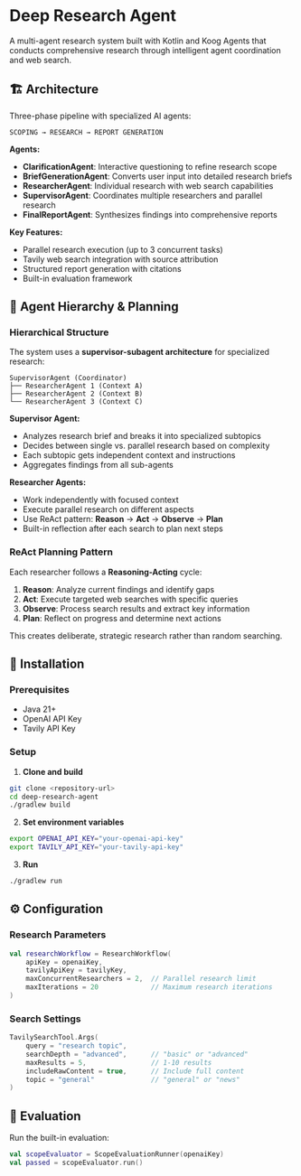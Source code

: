 # Deep Research Agent

A multi-agent research system built with Kotlin and Koog Agents that conducts comprehensive research through intelligent agent coordination and web search.

## 🏗️ Architecture

Three-phase pipeline with specialized AI agents:

```
SCOPING → RESEARCH → REPORT GENERATION
```

**Agents:**
- **ClarificationAgent**: Interactive questioning to refine research scope
- **BriefGenerationAgent**: Converts user input into detailed research briefs  
- **ResearcherAgent**: Individual research with web search capabilities
- **SupervisorAgent**: Coordinates multiple researchers and parallel research
- **FinalReportAgent**: Synthesizes findings into comprehensive reports

**Key Features:**
- Parallel research execution (up to 3 concurrent tasks)
- Tavily web search integration with source attribution
- Structured report generation with citations
- Built-in evaluation framework

## 🧠 Agent Hierarchy & Planning

### Hierarchical Structure
The system uses a **supervisor-subagent architecture** for specialized research:

```
SupervisorAgent (Coordinator)
├── ResearcherAgent 1 (Context A)
├── ResearcherAgent 2 (Context B)  
└── ResearcherAgent 3 (Context C)
```

**Supervisor Agent:**
- Analyzes research brief and breaks it into specialized subtopics
- Decides between single vs. parallel research based on complexity
- Each subtopic gets independent context and instructions
- Aggregates findings from all sub-agents

**Researcher Agents:**
- Work independently with focused context
- Execute parallel research on different aspects
- Use ReAct pattern: **Reason** → **Act** → **Observe** → **Plan**
- Built-in reflection after each search to plan next steps

### ReAct Planning Pattern
Each researcher follows a **Reasoning-Acting** cycle:

1. **Reason**: Analyze current findings and identify gaps
2. **Act**: Execute targeted web searches with specific queries  
3. **Observe**: Process search results and extract key information
4. **Plan**: Reflect on progress and determine next actions

This creates deliberate, strategic research rather than random searching.

## 🚀 Installation

### Prerequisites
- Java 21+
- OpenAI API Key
- Tavily API Key

### Setup

1. **Clone and build**
```bash
git clone <repository-url>
cd deep-research-agent
./gradlew build
```

2. **Set environment variables**
```bash
export OPENAI_API_KEY="your-openai-api-key"
export TAVILY_API_KEY="your-tavily-api-key"
```

3. **Run**
```bash
./gradlew run
```

## ⚙️ Configuration

### Research Parameters
```kotlin
val researchWorkflow = ResearchWorkflow(
    apiKey = openaiKey,
    tavilyApiKey = tavilyKey,
    maxConcurrentResearchers = 2,  // Parallel research limit
    maxIterations = 20             // Maximum research iterations
)
```

### Search Settings
```kotlin
TavilySearchTool.Args(
    query = "research topic",
    searchDepth = "advanced",      // "basic" or "advanced"
    maxResults = 5,                // 1-10 results
    includeRawContent = true,      // Include full content
    topic = "general"              // "general" or "news"
)
```

## 🧪 Evaluation

Run the built-in evaluation:
```kotlin
val scopeEvaluator = ScopeEvaluationRunner(openaiKey)
val passed = scopeEvaluator.run()
```

